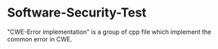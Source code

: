 # Software-Security-Test

"CWE-Error implementation" is a group of cpp file which implement the common error in CWE.

